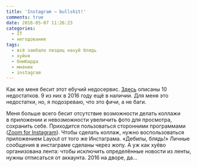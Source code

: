 ```yaml
---
title: 'Instagram — bullshit!'
comments: true
date: 2016-05-07 11:26:23
categories:
  - IT
  - негодование
tags:
  - всё заебало пиздец нахуй блядь
  - хуйня
  - бомбарда
  - мнение
  - instagram
---
```


Как&nbsp;же меня бесит этот ебучий недосервис.
<a href="http://www.mobile-review.com/articles/2015/mobile-wednesday-37.shtml">Здесь</a> описаны 10
недостатков. 9 из&nbsp;них в&nbsp;2016 году ещё в&nbsp;наличии. Для меня это недостатки, но,
я&nbsp;подозреваю, что это фичи, а&nbsp;не&nbsp;баги.

Меня больше всего бесит отсутствие возможности делать коллажи в&nbsp;приложении и&nbsp;невозможности
увеличить фото для просмотра, сохранить себе. Приходится пользоваться сторонними программами
(<a href="http://repo.xposed.info/module/com.taptigo.xposedmodules.igzoom">Zoom for Instagram</a>).
Чтобы сделать коллаж, нужно воспользоваться приложением Layout от&nbsp;того&nbsp;же Инстаграма.
&laquo;Дебилы, блядь!&raquo; Личные сообщения в&nbsp;инстаграме сделаны через жопу.
А&nbsp;уж&nbsp;как хуёво организована лента: чтобы исключить определённые новости из&nbsp;ленты,
нужны отписаться от&nbsp;аккаунта. 2016 на&nbsp;дворе, да&hellip;
